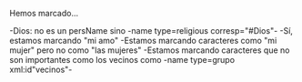 Hemos marcado...

-Dios: no es un persName sino -name type=religious corresp="#Dios"-
-Sí, estamos marcando "mi amo"
-Estamos marcando caracteres como "mi mujer" pero no como "las mujeres"
-Estamos marcando caracteres que no son importantes como los vecinos como -name type=grupo xml:id"vecinos"-

